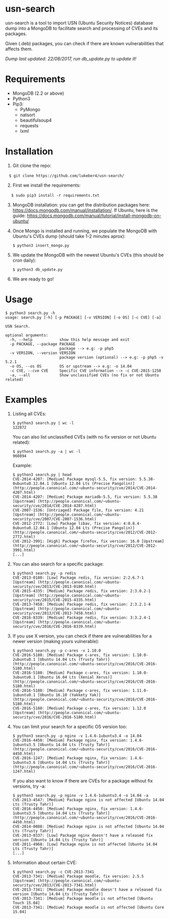 # usn-search
usn-search is a tool to import USN (Ubuntu Security Notices) database dump into a MongoDB to facilitate search and processing of CVEs and its packages.

Given (.deb) packages, you can check if there are known vulnerabilities that affects them.

*Dump last updated: 22/08/2017, run db_update.py to update it!*

# Requirements
   * MongoDB (2.2 or above)
   * Python3
   * Pip3:
     * PyMongo
     * natsort
     * beautifulsoup4
     * requests
     * lxml

# Installation
1. Git clone the repo:

    ```
    $ git clone https://github.com/lukeber4/usn-search/
    ```    
    
2. First we install the requirements:

    ```
    $ sudo pip3 install -r requirements.txt
    ```
    
3. MongoDB installation: you can get the distribution packages here: https://docs.mongodb.com/manual/installation/.
If Ubuntu, here is the guide: https://docs.mongodb.com/manual/tutorial/install-mongodb-on-ubuntu/
4. Once Mongo is installed and running, we populate the MongoDB with Ubuntu's CVEs dump (should take 1-2 minutes aprox):

    ```
    $ python3 insert_mongo.py
    ```
5. We update the MongoDB with the newest Ubuntu's CVEs (this should be cron daily):

    ```
    $ python3 db_update.py
    ```
6. We are ready to go!

# Usage
```
$ python3 search.py -h
usage: search.py [-h] [-p PACKAGE] [-v VERSION] [-o OS] [-c CVE] [-a]

USN Search.

optional arguments:
  -h, --help            show this help message and exit
  -p PACKAGE, --package PACKAGE
                        package --> e.g: -p php5
  -v VERSION, --version VERSION
                        package version (optional) --> e.g: -p php5 -v 5.2.1
  -o OS, --os OS        OS or upstream --> e.g: -o 14.04
  -c CVE, --cve CVE     Specific CVE information --> -c CVE-2015-1258
  -a, --all             Show unclassified CVEs (no fix or not Ubuntu related)
```

# Examples
1. Listing all CVEs:

    ```
    $ python3 search.py | wc -l
    122872
    ```
    You can also list unclassified CVEs (with no fix version or not Ubuntu related):
    
    ```
    $ python3 search.py -a | wc -l
    960894
    ```
    Example:
    ```
    $ python3 search.py | head
    CVE-2014-4207: [Medium] Package mysql-5.5, fix version: 5.5.38-0ubuntu0.12.04.1 [Ubuntu 12.04 Lts (Precise Pangolin)] (http://people.canonical.com/~ubuntu-security/cve/2014/CVE-2014-4207.html)
    CVE-2014-4207: [Medium] Package mariadb-5.5, fix version: 5.5.38 [Upstream] (http://people.canonical.com/~ubuntu-security/cve/2014/CVE-2014-4207.html)
    CVE-2007-1536: [Untriaged] Package file, fix version: 4.21 [Upstream] (http://people.canonical.com/~ubuntu-security/cve/2007/CVE-2007-1536.html)
    CVE-2012-2772: [Low] Package libav, fix version: 4:0.8.4-0ubuntu0.12.04.1 [Ubuntu 12.04 Lts (Precise Pangolin)] (http://people.canonical.com/~ubuntu-security/cve/2012/CVE-2012-2772.html)
    CVE-2012-3991: [High] Package firefox, fix version: 16.0 [Upstream] (http://people.canonical.com/~ubuntu-security/cve/2012/CVE-2012-3991.html)
    [...]
    ```
2. You can also search for a specific package:

    ```
    $ python3 search.py -p redis
    CVE-2013-0180: [Low] Package redis, fix version: 2:2.6.7-1 [Upstream] (http://people.canonical.com/~ubuntu-security/cve/2013/CVE-2013-0180.html)
    CVE-2015-4335: [Medium] Package redis, fix version: 2:3.0.2-1 [Upstream] (http://people.canonical.com/~ubuntu-security/cve/2015/CVE-2015-4335.html)
    CVE-2013-7458: [Medium] Package redis, fix version: 2:3.2.1-4 [Upstream] (http://people.canonical.com/~ubuntu-security/cve/2013/CVE-2013-7458.html)
    CVE-2016-8339: [Medium] Package redis, fix version: 3:3.2.4-1 [Upstream] (http://people.canonical.com/~ubuntu-security/cve/2016/CVE-2016-8339.html)

    ```
3. If you use X version, you can check if there are vulnerabilities for a newer version (making yours vulnerable):

    ```
    $ python3 search.py -p c-ares -v 1.10.0
    CVE-2016-5180: [Medium] Package c-ares, fix version: 1.10.0-2ubuntu0.1 [Ubuntu 14.04 Lts (Trusty Tahr)] (http://people.canonical.com/~ubuntu-security/cve/2016/CVE-2016-5180.html)
    CVE-2016-5180: [Medium] Package c-ares, fix version: 1.10.0-3ubuntu0.1 [Ubuntu 16.04 Lts (Xenial Xerus)] (http://people.canonical.com/~ubuntu-security/cve/2016/CVE-2016-5180.html)
    CVE-2016-5180: [Medium] Package c-ares, fix version: 1.11.0-1ubuntu0.1 [Ubuntu 16.10 (Yakkety Yak)] (http://people.canonical.com/~ubuntu-security/cve/2016/CVE-2016-5180.html)
    CVE-2016-5180: [Medium] Package c-ares, fix version: 1.12.0 [Upstream] (http://people.canonical.com/~ubuntu-security/cve/2016/CVE-2016-5180.html)
    ```
4. You can limit your search for a specific OS version too:

    ```
    $ python3 search.py -p nginx -v 1.4.6-1ubuntu3.4 -o 14.04
    CVE-2016-4450: [Medium] Package nginx, fix version: 1.4.6-1ubuntu3.5 [Ubuntu 14.04 Lts (Trusty Tahr)] (http://people.canonical.com/~ubuntu-security/cve/2016/CVE-2016-4450.html)
    CVE-2016-1247: [Medium] Package nginx, fix version: 1.4.6-1ubuntu3.6 [Ubuntu 14.04 Lts (Trusty Tahr)] (http://people.canonical.com/~ubuntu-security/cve/2016/CVE-2016-1247.html)
    ```
    If you also want to know if there are CVEs for a package without fix versions, try -a:
    
    ```
    $ python3 search.py -p nginx -v 1.4.6-1ubuntu3.4 -o 14.04 -a
    CVE-2013-4547: [Medium] Package nginx is not affected [Ubuntu 14.04 Lts (Trusty Tahr)]
    CVE-2016-4450: [Medium] Package nginx, fix version: 1.4.6-1ubuntu3.5 [Ubuntu 14.04 Lts (Trusty Tahr)] (http://people.canonical.com/~ubuntu-security/cve/2016/CVE-2016-4450.html)
    CVE-2014-0088: [Medium] Package nginx is not affected [Ubuntu 14.04 Lts (Trusty Tahr)]
    CVE-2013-0337: [Low] Package nginx doesn't have a released fix version [Ubuntu 14.04 Lts (Trusty Tahr)]
    CVE-2011-4968: [Low] Package nginx is not affected [Ubuntu 14.04 Lts (Trusty Tahr)]
    [...]
    ```

5. Information about certain CVE:

    ```
    $ python3 search.py -c CVE-2013-7341
    CVE-2013-7341: [Medium] Package moodle, fix version: 2.5.5 [Upstream] (http://people.canonical.com/~ubuntu-security/cve/2013/CVE-2013-7341.html)
    CVE-2013-7341: [Medium] Package moodle doesn't have a released fix version [Ubuntu 14.04 Lts (Trusty Tahr)]
    CVE-2013-7341: [Medium] Package moodle is not affected [Ubuntu Touch 15.04]
    CVE-2013-7341: [Medium] Package moodle is not affected [Ubuntu Core 15.04]
    ```
